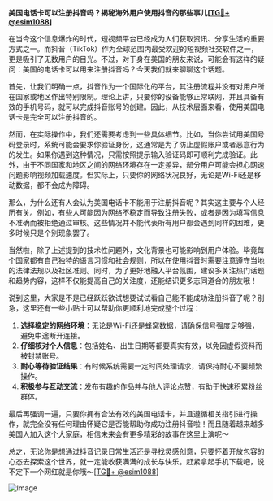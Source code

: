 **美国电话卡可以注册抖音吗？揭秘海外用户使用抖音的那些事儿[[TG💪+ @esim1088](https://t.me/s/esim1088)]**

在当今这个信息爆炸的时代，短视频平台已经成为人们获取资讯、分享生活的重要方式之一。而抖音（TikTok）作为全球范围内最受欢迎的短视频社交软件之一，更是吸引了无数用户的目光。不过，对于身在美国的朋友来说，可能会有这样的疑问：美国的电话卡可以用来注册抖音吗？今天我们就来聊聊这个话题。

首先，让我们明确一点，抖音作为一个国际化的平台，其注册流程并没有对用户所在国家或地区作出特别限制。理论上讲，只要你的设备能够正常联网，并且具备有效的手机号码，就可以完成抖音账号的创建。因此，从技术层面来看，使用美国电话卡是完全可以注册抖音的。

然而，在实际操作中，我们还需要考虑到一些具体细节。比如，当你尝试用美国号码登录时，系统可能会要求你验证身份，这通常是为了防止虚假账户或者恶意行为的发生。如果你遇到这种情况，只需按照提示输入验证码即可顺利完成验证。此外，由于不同国家和地区之间的网络环境存在一定差异，部分用户可能会担心网速问题影响视频加载速度。但实际上，只要你的网络状况良好，无论是Wi-Fi还是移动数据，都不会成为障碍。

那么，为什么还有人会认为美国电话卡不能用于注册抖音呢？其实这主要与个人经历有关。例如，有些人可能因为网络不稳定而导致注册失败，或者是因为填写信息不准确而被拒绝通过审核。这些情况并不能代表所有用户都会遇到同样的困难，更多时候只是个别现象罢了。

当然啦，除了上述提到的技术性问题外，文化背景也可能影响到用户体验。毕竟每个国家都有自己独特的语言习惯和社会规则，所以在使用抖音时需要注意遵守当地的法律法规以及社区准则。同时，为了更好地融入平台氛围，建议多关注热门话题和趋势内容，这样不仅能提高自己的关注度，还能结识更多志同道合的朋友哦！

说到这里，大家是不是已经跃跃欲试想要试试看自己能不能成功注册抖音了呢？别急，这里还有一些小贴士可以帮助你更顺利地完成整个过程：

1. **选择稳定的网络环境**：无论是Wi-Fi还是蜂窝数据，请确保信号强度足够强，避免中途断开连接。
2. **仔细核对个人信息**：包括姓名、出生日期等都要真实有效，以免因虚假资料而被封禁账号。
3. **耐心等待验证结果**：有时候系统需要一定时间处理请求，请保持耐心不要频繁操作。
4. **积极参与互动交流**：发布有趣的作品并与他人评论点赞，有助于快速积累粉丝群体。

最后再强调一遍，只要你拥有合法有效的美国电话卡，并且遵循相关指引进行操作，就完全没有任何理由怀疑它是否能帮助你成功注册抖音啦！而且随着越来越多美国人加入这个大家庭，相信未来会有更多精彩的故事在这里上演呢～

总之，无论你是想通过抖音记录日常生活还是寻找灵感创意，只要怀着开放包容的心态去探索这个世界，就一定能收获满满的成长与快乐。赶紧拿起手机下载吧，说不定下一个网红就是你哦～[[TG💪+ @esim1088](https://t.me/s/esim1088)] 

![Image](https://i.postimg.cc/4NQfJmqS/Snipaste-2025-05-13-00-14-12.png)